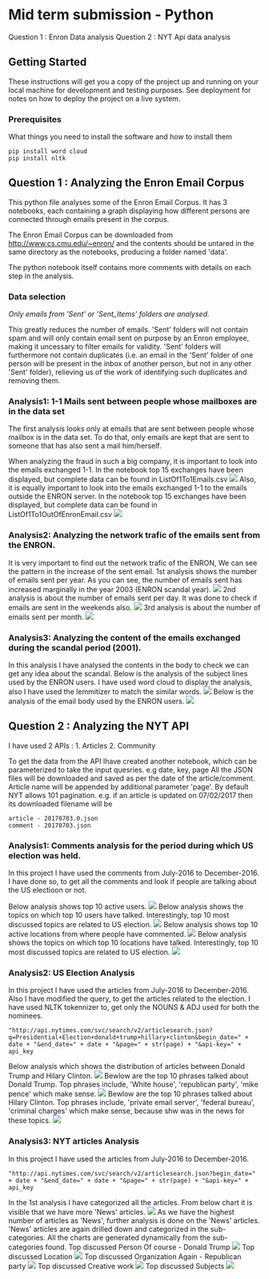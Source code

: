 # Mid term submission - Python

Question 1 : Enron Data analysis
Question 2 : NYT Api data analysis

## Getting Started

These instructions will get you a copy of the project up and running on your local machine for development and testing purposes. See deployment for notes on how to deploy the project on a live system.

### Prerequisites

What things you need to install the software and how to install them

```
pip install word cloud
pip install nltk

```


## Question 1 : Analyzing the Enron Email Corpus

This python file analyses some of the Enron Email Corpus. It has 3 notebooks, each containing a graph
displaying how different persons are connected through emails present in the corpus.

The Enron Email Corpus can be downloaded from http://www.cs.cmu.edu/~enron/ and the contents
should be untared in the same directory as the notebooks, producing a folder named 'data'.

The python notebook itself contains more comments with details on each step in the analysis.

### Data selection

*Only emails from 'Sent' or 'Sent_Items' folders are analysed.*

This greatly reduces the number of emails. 'Sent' folders will not contain spam and will only
contain email sent on purpose by an Enron employee, making it uncessary to filter emails for
validity. 'Sent' folders will furthermore not contain duplicates (i.e. an email in the 'Sent'
folder of one person will be present in the inbox of another person, but not in any other
'Sent' folder), relieving us of the work of identifying such duplicates and removing them.


### Analysis1: 1-1 Mails sent between people whose mailboxes are in the data set

The first analysis looks only at emails that are sent between people whose mailbox is in the data set.
To do that, only emails are kept that are sent to someone that has also sent a mail him/herself.

When analyzing the fraud in such a big company, it is important to look into the emails exchanged 1-1.
In the notebook top 15 exchanges have been displayed, but complete data can be found in ListOf1To1Emails.csv
<img src ="img/Q1A1_1.jpg" />
Also, it is equally important to look into the emails exchanged 1-1 to the emails outside the ENRON server.
In the notebook top 15 exchanges have been displayed, but complete data can be found in ListOf1To1OutOfEnronEmail.csv
<img src ="img/Q1A1_2.jpg" />
### Analysis2: Analyzing the network trafic of the emails sent from the ENRON.

It is very important to find out the network trafic of the ENRON, We can see the pattern in the increase of the sent email.
1st analysis shows the number of emails sent per year.
As you can see, the number of emails sent has increased marginally in the year 2003 (ENRON scandal year).
<img src ="img/Q1A2_1.jpg" />
2nd analysis is about the number of emails sent per day.
It was done to check if emails are sent in the weekends also.
<img src ="img/Q1A2_2.jpg" />
3rd analysis is about the number of emails sent per month.
<img src ="img/Q1A2_3.jpg" />

### Analysis3: Analyzing the content of the emails exchanged during the scandal period (2001).

In this analysis I have analysed the contents in the body to check we can get any idea about the scandal.
Below is the analysis of the subject lines used by the ENRON users.
I have used word cloud to display the analysis, also I have  used the lemmitizer to match the similar words.
<img src ="img/Q1A3_1.jpg" />
Below is the analysis of the email body used by the ENRON users.
<img src ="img/Q1A3_2.jpg" />

## Question 2 : Analyzing the NYT API

I have used 2 APIs :
	1. Articles
	2. Community

To get the data from the API Ihave created another notebook, which can be parameterized to take the input 
quesries.
e.g date, key, page
All the JSON files will be downloaded and saved as per the date of the article/comment.
Article name will be appended by additional parameter 'page'.
By default NYT allows 101 pagination.
e.g. if an article is updated on 07/02/2017 then its downloaded filename will be
```
article - 20170703.0.json
comment - 20170703.json

```
### Analysis1: Comments analysis for the period during which US election was held.

In this project I have used the comments from July-2016 to December-2016. I have done so, to get all the comments 
and look if people are talking about the US electioon or not.

Below analysis shows top 10 active users.
<img src ="img/Q2A1_1.jpg" />
Below analysis shows the topics on which top 10 users have talked. Interestingly, top 10 most discussed topics are 
related to US election.
<img src ="img/Q2A1_2.jpg" />
Below analysis shows top 10 active locations from where people have commented.
<img src ="img/Q2A1_3.jpg" />
Below analysis shows the topics on which top 10 locations have talked. Interestingly, top 10 most discussed topics are 
related to US election.
<img src ="img/Q2A1_4.jpg" />

### Analysis2: US Election Analysis

In this project I have used the articles from July-2016 to December-2016. Also I have modified the query,
to get the articles related to the election.
I have used NLTK tokennizer to, get only the NOUNS & ADJ used for both the nominees.

```
"http://api.nytimes.com/svc/search/v2/articlesearch.json?q=Presidential+Election+donald+trump+hillary+clinton&begin_date=" + date + "&end_date=" + date + "&page=" + str(page) + "&api-key=" + api_key

```

Below analysis which shows the distribution of articles between Donald Trump and Hilary Clinton.
<img src ="img/Q2A2_1.jpg" />
Bewlow are the top 10 phrases talked about Donald Trump.
Top phrases include, 'White house', 'republican party', 'mike pence' which make sense.
<img src ="img/Q2A2_2.jpg" />
Bewlow are the top 10 phrases talked about Hilary Clinton.
Top phrases include, 'private email server', 'federal bureau', 'criminal charges' which make sense, because shw was in the
news for these topics.
<img src ="img/Q2A2_3.jpg" />

### Analysis3: NYT articles Analysis

In this project I have used the articles from July-2016 to December-2016.

```
"http://api.nytimes.com/svc/search/v2/articlesearch.json?begin_date=" + date + "&end_date=" + date + "&page=" + str(page) + "&api-key=" + api_key

```

In the 1st analysis I have categorized all the articles. From below chart it is visible that we have more 'News' articles.
<img src ="img/Q2A3_1.jpg" />
As we have the highest number of articles as 'News', further analysis is done on the 'News' articles.
'News' articles are again drilled down and categorized in the sub-categories.
All the charts are generated dynamically from the sub-categories found.
Top discussed Person
Of course - Donald Trump
<img src ="img/Q2A3_2.jpg" />
Top discussed Location
<img src ="img/Q2A3_3.jpg" />
Top discussed Organization
Again - Republican party
<img src ="img/Q2A3_4.jpg" />
Top discussed Creative work
<img src ="img/Q2A3_5.jpg" />
Top discussed Subjects
<img src ="img/Q2A3_6.jpg" />
